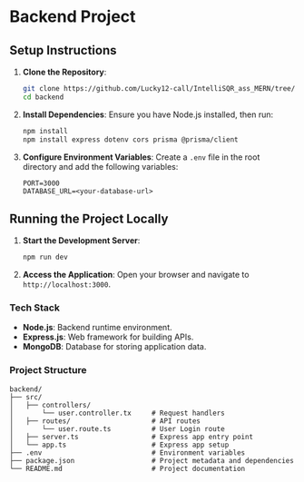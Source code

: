 # Backend Project

## Setup Instructions

1. **Clone the Repository**:

   ```bash
   git clone https://github.com/Lucky12-call/IntelliSQR_ass_MERN/tree/main/backend
   cd backend
   ```

2. **Install Dependencies**:
   Ensure you have Node.js installed, then run:

   ```bash
   npm install
   npm install express dotenv cors prisma @prisma/client
   ```

3. **Configure Environment Variables**:
   Create a `.env` file in the root directory and add the following variables:
   ```env
   PORT=3000
   DATABASE_URL=<your-database-url>
   ```

## Running the Project Locally

1. **Start the Development Server**:

   ```bash
   npm run dev
   ```

2. **Access the Application**:
   Open your browser and navigate to `http://localhost:3000`.

### Tech Stack

- **Node.js**: Backend runtime environment.
- **Express.js**: Web framework for building APIs.
- **MongoDB**: Database for storing application data.

### Project Structure

```
backend/
├── src/
│   ├── controllers/
│       └── user.controller.tx     # Request handlers
│   ├── routes/                    # API routes
│       └── user.route.ts          # User Login route
│   ├── server.ts                  # Express app entry point
│   └── app.ts                     # Express app setup
├── .env                           # Environment variables
├── package.json                   # Project metadata and dependencies
└── README.md                      # Project documentation
```
